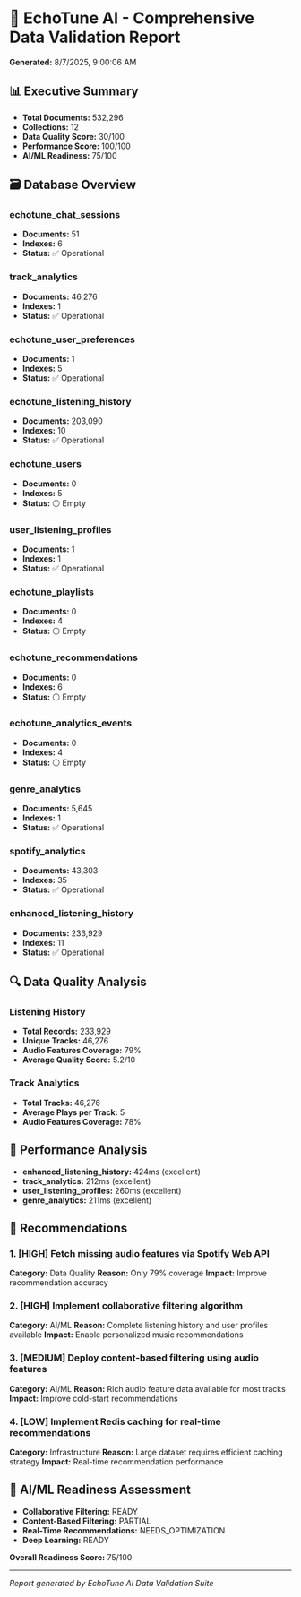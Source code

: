 # 🎵 EchoTune AI - Comprehensive Data Validation Report

**Generated:** 8/7/2025, 9:00:06 AM

## 📊 Executive Summary

- **Total Documents:** 532,296
- **Collections:** 12
- **Data Quality Score:** 30/100
- **Performance Score:** 100/100
- **AI/ML Readiness:** 75/100

## 🗃️ Database Overview

### echotune_chat_sessions
- **Documents:** 51
- **Indexes:** 6
- **Status:** ✅ Operational

### track_analytics
- **Documents:** 46,276
- **Indexes:** 1
- **Status:** ✅ Operational

### echotune_user_preferences
- **Documents:** 1
- **Indexes:** 5
- **Status:** ✅ Operational

### echotune_listening_history
- **Documents:** 203,090
- **Indexes:** 10
- **Status:** ✅ Operational

### echotune_users
- **Documents:** 0
- **Indexes:** 5
- **Status:** ⚪ Empty

### user_listening_profiles
- **Documents:** 1
- **Indexes:** 1
- **Status:** ✅ Operational

### echotune_playlists
- **Documents:** 0
- **Indexes:** 4
- **Status:** ⚪ Empty

### echotune_recommendations
- **Documents:** 0
- **Indexes:** 6
- **Status:** ⚪ Empty

### echotune_analytics_events
- **Documents:** 0
- **Indexes:** 4
- **Status:** ⚪ Empty

### genre_analytics
- **Documents:** 5,645
- **Indexes:** 1
- **Status:** ✅ Operational

### spotify_analytics
- **Documents:** 43,303
- **Indexes:** 35
- **Status:** ✅ Operational

### enhanced_listening_history
- **Documents:** 233,929
- **Indexes:** 11
- **Status:** ✅ Operational

## 🔍 Data Quality Analysis

### Listening History
- **Total Records:** 233,929
- **Unique Tracks:** 46,276
- **Audio Features Coverage:** 79%
- **Average Quality Score:** 5.2/10

### Track Analytics
- **Total Tracks:** 46,276
- **Average Plays per Track:** 5
- **Audio Features Coverage:** 78%

## 🚀 Performance Analysis

- **enhanced_listening_history:** 424ms (excellent)
- **track_analytics:** 212ms (excellent)
- **user_listening_profiles:** 260ms (excellent)
- **genre_analytics:** 211ms (excellent)

## 🎯 Recommendations

### 1. [HIGH] Fetch missing audio features via Spotify Web API
**Category:** Data Quality
**Reason:** Only 79% coverage
**Impact:** Improve recommendation accuracy

### 2. [HIGH] Implement collaborative filtering algorithm
**Category:** AI/ML
**Reason:** Complete listening history and user profiles available
**Impact:** Enable personalized music recommendations

### 3. [MEDIUM] Deploy content-based filtering using audio features
**Category:** AI/ML
**Reason:** Rich audio feature data available for most tracks
**Impact:** Improve cold-start recommendations

### 4. [LOW] Implement Redis caching for real-time recommendations
**Category:** Infrastructure
**Reason:** Large dataset requires efficient caching strategy
**Impact:** Real-time recommendation performance

## 🤖 AI/ML Readiness Assessment

- **Collaborative Filtering:** READY
- **Content-Based Filtering:** PARTIAL
- **Real-Time Recommendations:** NEEDS_OPTIMIZATION
- **Deep Learning:** READY

**Overall Readiness Score:** 75/100

---

*Report generated by EchoTune AI Data Validation Suite*
